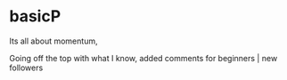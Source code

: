# basicP
Its all about momentum,

Going off the top with what I know, added comments for beginners | new followers

